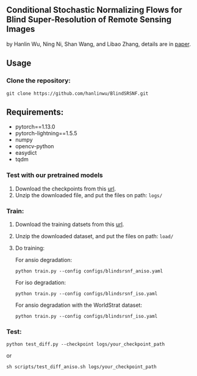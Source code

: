 ## Conditional Stochastic Normalizing Flows for Blind Super-Resolution of Remote Sensing Images

by Hanlin Wu, Ning Ni, Shan Wang, and Libao Zhang, details are in [paper](https://arxiv.org/abs/2210.07751).

## Usage

### Clone the repository:
```
git clone https://github.com/hanlinwu/BlindSRSNF.git
```

## Requirements:
- pytorch==1.13.0
- pytorch-lightning==1.5.5
- numpy
- opencv-python
- easydict
- tqdm

### Test with our pretrained models
1. Download the checkpoints from this [url](http://39.105.181.16:5244/d/aliyun/Share/BlindSRSNF/logs.zip). 
2. Unzip the downloaded file, and put the files on path: `logs/`


### Train:

1. Download the training datsets from this [url](http://39.105.181.16:5244/d/aliyun/Share/BlindSRSNF/load.zip). 
2. Unzip the downloaded dataset, and put the files on path: `load/`
3. Do training:

   For ansio degradation:

   ```
   python train.py --config configs/blindsrsnf_aniso.yaml
   ```
   For iso degradation:

   ```
   python train.py --config configs/blindsrsnf_iso.yaml
   ```
   For ansio degradation with the WorldStrat dataset:

   ```
   python train.py --config configs/blindsrsnf_iso.yaml
   ```

### Test:

```
python test_diff.py --checkpoint logs/your_checkpoint_path
```
or
```
sh scripts/test_diff_aniso.sh logs/your_checkpoint_path
```
